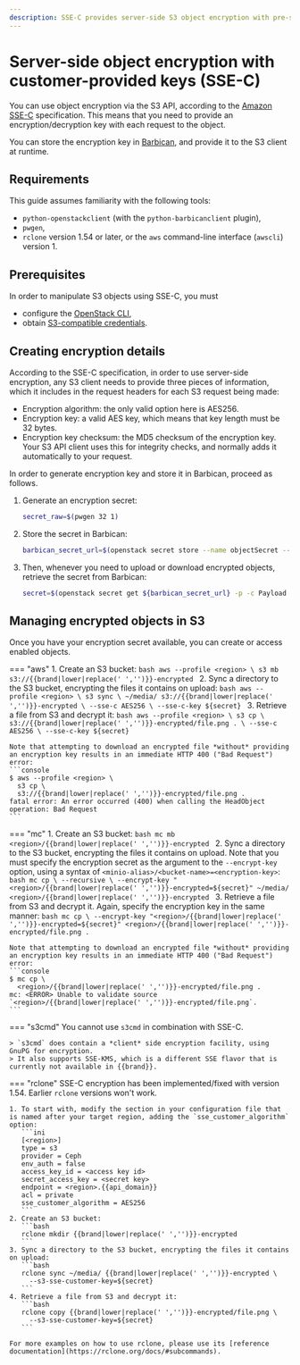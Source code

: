 ```yaml
---
description: SSE-C provides server-side S3 object encryption with pre-shared secrets.
---
```

# Server-side object encryption with customer-provided keys (SSE-C)

You can use object encryption via the S3 API, according to the [Amazon SSE-C](https://docs.aws.amazon.com/AmazonS3/latest/userguide/ServerSideEncryptionCustomerKeys.html) specification.
This means that you need to provide an encryption/decryption key with each request to the object.

You can store the encryption key in [Barbican](../../openstack/barbican/index.md), and provide it to the S3 client at runtime.

## Requirements

This guide assumes familiarity with the following tools:

* `python-openstackclient` (with the `python-barbicanclient` plugin),
* `pwgen`,
* `rclone` version 1.54 or later, or the `aws` command-line interface (`awscli`) version 1.

## Prerequisites

In order to manipulate S3 objects using SSE-C, you must

* configure the [OpenStack CLI](../../getting-started/enable-openstack-cli.md),
* obtain [S3-compatible credentials](credentials.md).


## Creating encryption details

According to the SSE-C specification, in order to use server-side encryption, any S3 client needs to provide three pieces of information, which it includes in the request headers for each S3 request being made:

* Encryption algorithm: the only valid option here is AES256.
* Encryption key: a valid AES key, which means that key length must be 32 bytes.
* Encryption key checksum: the MD5 checksum of the encryption key.
  Your S3 API client uses this for integrity checks, and normally adds it automatically to your request.

In order to generate encryption key and store it in Barbican, proceed as follows.

1. Generate an encryption secret:
   ```bash
   secret_raw=$(pwgen 32 1)
   ```

2. Store the secret in Barbican:
   ```bash
   barbican_secret_url=$(openstack secret store --name objectSecret --algorithm aes --bit-length 256 --payload ${secret_raw} -f value -c 'Secret href')
   ```

3. Then, whenever you need to upload or download encrypted objects, retrieve the secret from Barbican:
   ```bash
   secret=$(openstack secret get ${barbican_secret_url} -p -c Payload -f value)
   ```

## Managing encrypted objects in S3

Once you have your encryption secret available, you can create or access enabled objects.

=== "aws"
    1. Create an S3 bucket:
       ```bash
       aws --profile <region> \
         s3 mb s3://{{brand|lower|replace(' ','')}}-encrypted
       ```
    2. Sync a directory to the S3 bucket, encrypting the files it contains on upload:
       ```bash
       aws --profile <region> \
         s3 sync \
         ~/media/ s3://{{brand|lower|replace(' ','')}}-encrypted \
         --sse-c AES256 \
         --sse-c-key ${secret}
       ```
    3. Retrieve a file from S3 and decrypt it:
       ```bash
       aws --profile <region> \
         s3 cp \
         s3://{{brand|lower|replace(' ','')}}-encrypted/file.png . \
         --sse-c AES256 \
         --sse-c-key ${secret}
       ```

    Note that attempting to download an encrypted file *without* providing an encryption key results in an immediate HTTP 400 ("Bad Request") error:
    ```console
    $ aws --profile <region> \
      s3 cp \
      s3://{{brand|lower|replace(' ','')}}-encrypted/file.png .
    fatal error: An error occurred (400) when calling the HeadObject operation: Bad Request
    ```
=== "mc"
    1. Create an S3 bucket:
       ```bash
       mc mb <region>/{{brand|lower|replace(' ','')}}-encrypted
       ```
    2. Sync a directory to the S3 bucket, encrypting the files it contains on upload.
       Note that you must specify the encryption secret as the argument to the `--encrypt-key` option, using a syntax of `<minio-alias>/<bucket-name>=<encryption-key>`:
       ```bash
       mc cp \
         --recursive \
         --encrypt-key "<region>/{{brand|lower|replace(' ','')}}-encrypted=${secret}"
         ~/media/ <region>/{{brand|lower|replace(' ','')}}-encrypted
       ```
    3. Retrieve a file from S3 and decrypt it.
       Again, specify the encryption key in the same manner:
       ```bash
       mc cp \
         --encrypt-key "<region>/{{brand|lower|replace(' ','')}}-encrypted=${secret}"
         <region>/{{brand|lower|replace(' ','')}}-encrypted/file.png .
       ```

    Note that attempting to download an encrypted file *without* providing an encryption key results in an immediate HTTP 400 ("Bad Request") error:
    ```console
    $ mc cp \
      <region>/{{brand|lower|replace(' ','')}}-encrypted/file.png .
    mc: <ERROR> Unable to validate source `<region>/{{brand|lower|replace(' ','')}}-encrypted/file.png`.
    ```

=== "s3cmd"
    You cannot use `s3cmd` in combination with SSE-C.

    > `s3cmd` does contain a *client* side encryption facility, using GnuPG for encryption.
    > It also supports SSE-KMS, which is a different SSE flavor that is currently not available in {{brand}}.
=== "rclone"
    SSE-C encryption has been implemented/fixed with version 1.54.
    Earlier `rclone` versions won't work.

    1. To start with, modify the section in your configuration file that is named after your target region, adding the `sse_customer_algorithm` option:
       ```ini
       [<region>]
       type = s3
       provider = Ceph
       env_auth = false
       access_key_id = <access key id>
       secret_access_key = <secret key>
       endpoint = <region>.{{api_domain}}
       acl = private
       sse_customer_algorithm = AES256
       ```
    2. Create an S3 bucket:
       ```bash
       rclone mkdir {{brand|lower|replace(' ','')}}-encrypted
       ```
    3. Sync a directory to the S3 bucket, encrypting the files it contains on upload:
       ```bash
       rclone sync ~/media/ {{brand|lower|replace(' ','')}}-encrypted \
         --s3-sse-customer-key=${secret}
       ```
    4. Retrieve a file from S3 and decrypt it:
       ```bash
       rclone copy {{brand|lower|replace(' ','')}}-encrypted/file.png \
         --s3-sse-customer-key=${secret}
       ```

    For more examples on how to use rclone, please use its [reference documentation](https://rclone.org/docs/#subcommands).
